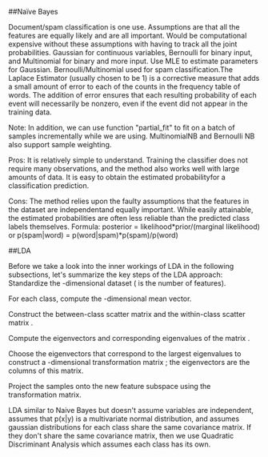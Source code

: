 ##Naïve Bayes

Document/spam classification is one use. Assumptions are that all the features are equally likely and are all important. Would be computational expensive without these assumptions with having to track all the joint probabilities. Gaussian for continuous variables, Bernoulli for binary input, and Multinomial for binary and more input. Use MLE to estimate parameters for Gaussian. Bernoulli/Multinomial used for spam classification.The Laplace Estimator (usually chosen to be 1) is a corrective measure that adds a small amount of error to each of the counts in the frequency table of words. The addition of error ensures that each resulting probability of each event will necessarily be nonzero, even if the event did not appear in the training data.

Note: In addition, we can use function "partial_fit" to fit on a batch of samples incrementally while we are using. MultinomialNB and Bernoulli NB also support sample weighting. 

Pros: It is relatively simple to understand. Training the classifier does not require many observations, and the method also works well with large amounts of data. It is easy to obtain the estimated probabilityfor a classification prediction.

Cons: The method relies upon the faulty assumptions that the features in the dataset are independentand equally important. While easily attainable, the estimated probabilities are often less reliable than the predicted class labels themselves.
Formula: posterior = likelihood*prior/(marginal likelihood) or p(spam|word) = p(word|spam)*p(spam)/p(word)

##LDA

Before we take a look into the inner workings of LDA in the following subsections, let's summarize the key steps of the LDA approach:
Standardize the -dimensional dataset ( is the number of features).

For each class, compute the -dimensional mean vector.

Construct the between-class scatter matrix  and the within-class scatter matrix .

Compute the eigenvectors and corresponding eigenvalues of the matrix .

Choose the  eigenvectors that correspond to the  largest eigenvalues to construct a -dimensional transformation matrix ; the eigenvectors are the columns of this matrix.

Project the samples onto the new feature subspace using the transformation matrix.

LDA similar to Naive Bayes but doesn't assume variables are independent, assumes that p(x|y) is a multivariate normal distribution, and assumes gaussian distributions for each class share the same covariance matrix. If they don't share the same covariance matrix, then we use Quadratic Discriminant Analysis which assumes each class has its own. 